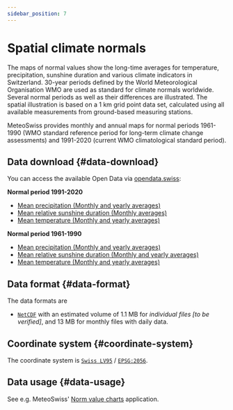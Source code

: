 ```yaml
---
sidebar_position: 7
---
```


# Spatial climate normals

The maps of normal values show the long-time averages for temperature, precipitation, sunshine duration and various climate indicators in Switzerland. 30-year periods defined by the World Meteorological Organisation WMO are used as standard for climate normals worldwide. Several normal periods as well as their differences are illustrated. The spatial illustration is based on a 1 km grid point data set, calculated using all available measurements from ground-based measuring stations.

MeteoSwiss provides monthly and annual maps for normal periods 1961-1990 (WMO standard reference period for long-term climate change assessments) and 1991-2020 (current WMO climatological standard period).

<!--
| PERIOD_TX    | BOUND_BOX_COORD_SYS_TX | OUTPUT_COORDSYS_TX | OUTPUT_FORMAT_TX | filename                                                  |
| ------------ | ---------------------- | ------------------ | ---------------- | --------------------------------------------------------- |
| previous_day | CH1995                 | EPSG:2056          | NETCDF           | RnormM9120 Normwert Monatsniederschalg 1991-2020          |
| previous_day | CH1995                 | EPSG:2056          | NETCDF           | RnormY9120 Normwert Jahressniederschalg 1991-2020         |
| previous_day | CH1995                 | EPSG:2056          | NETCDF           | TnormM9120 Normwert Monats-Mitteltemperatur 1991-2020     |
| previous_day | CH1995                 | EPSG:2056          | NETCDF           | TnormY9120 Normwert Jahres-Mitteltemperatur 1991-2020     |
| previous_day | CH1995                 | EPSG:2056          | NETCDF           | TminnormM9120 Normwert Monats-Minimumtemperatur 1991-2020 |
| previous_day | CH1995                 | EPSG:2056          | NETCDF           | TminnormY9120 Normwert Jahres-Minimumtemperatur 1991-2020 |
| previous_day | CH1995                 | EPSG:2056          | NETCDF           | TmaxnormM9120 Normwert Monats-Maximumtemperatur 1991-2020 |
| previous_day | CH1995                 | EPSG:2056          | NETCDF           | TmaxnormM9120 Normwert Jahres-Maximumtemperatur 1991-2020 |
| previous_day | CH1995                 | EPSG:2056          | NETCDF           | SnormM9120 Normwert Monats-Sonnenscheindauer 1991-2020    |
| previous_day | CH1995                 | EPSG:2056          | NETCDF           | SnormY9120 Normwert Monats-Sonnenscheindauer 1991-2020    |
-->

## Data download {#data-download}

You can access the available Open Data via [opendata.swiss](https://opendata.swiss/en/dataset?q=klimanormwerte&sort=score%20desc%2C%20metadata_modified%20desc&organization=bundesamt-fur-meteorologie-und-klimatologie-meteoschweiz&res_format=SERVICE):

**Normal period 1991-2020**
- [Mean precipitation (Monthly and yearly averages)](https://data.geo.admin.ch/browser/index.html#/collections/ch.meteoschweiz.klimanormwerte-niederschlag_aktuelle_periode/items/klimanormwerte-niederschlag_aktuelle_periode) 
- [Mean relative sunshine duration (Monthly averages)](https://data.geo.admin.ch/browser/index.html#/collections/ch.meteoschweiz.klimanormwerte-sonnenscheindauer_aktuelle_periode/items/klimanormwerte-sonnenscheindauer_aktuelle_periode)
- [Mean temperature (Monthly and yearly averages)](https://data.geo.admin.ch/browser/index.html#/collections/ch.meteoschweiz.klimanormwerte-temperatur_aktuelle_periode/items/klimanormwerte-temperatur_aktuelle_periode)

**Normal period 1961-1990**
- [Mean precipitation (Monthly and yearly averages)](https://data.geo.admin.ch/browser/index.html#/collections/ch.meteoschweiz.klimanormwerte-niederschlag_1961_1990/items/klimanormwerte-niederschlag_1961_1990) 
- [Mean relative sunshine duration (Monthly and yearly averages)](https://data.geo.admin.ch/browser/index.html#/collections/ch.meteoschweiz.klimanormwerte-sonnenscheindauer_1961_1990/items/klimanormwerte-sonnenscheindauer_1961_1990) 
- [Mean temperature (Monthly and yearly averages)](https://data.geo.admin.ch/browser/index.html#/collections/ch.meteoschweiz.klimanormwerte-temperatur_1961_1990/items/klimanormwerte-temperatur_1961_1990)

## Data format {#data-format}

The data formats are 
- [`NetCDF`](https://www.unidata.ucar.edu/software/netcdf/) with an estimated volume of 1.1 MB for *individual files [to be verified]*, and 13 MB for monthly files with daily data.

## Coordinate system {#coordinate-system}

The coordinate system is [`Swiss LV95`](https://www.swisstopo.admin.ch/en/the-swiss-coordinates-system) / [`EPSG:2056`](https://epsg.io/2056). 

## Data usage {#data-usage}

See e.g. MeteoSwiss' [Norm value charts](https://www.meteoswiss.admin.ch/services-and-publications/applications/ext/climate-norm-maps-public.html#https%3A%2F%2Fservice.meteoswiss.ch%2Fproductbrowser%2FproductDisplay%2Fclimate-norm-maps-public%3Flang=en&cg1.parameter=FrostDays&cg1.normalPeriod=1961-1990&cg1.productName=climate-indicators-maps-norm) application.
